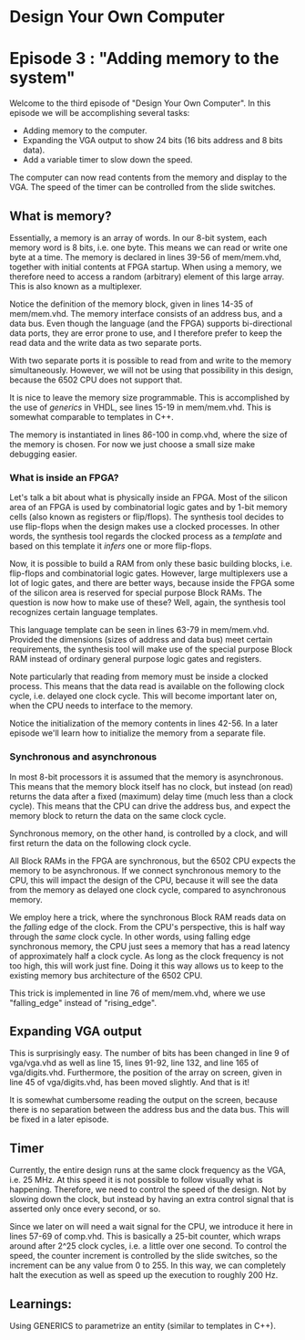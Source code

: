# Design Your Own Computer
# Episode 3 : "Adding memory to the system"

Welcome to the third episode of "Design Your Own Computer".
In this episode we will be accomplishing several tasks:
* Adding memory to the computer.
* Expanding the VGA output to show 24 bits (16 bits address and 8 bits data).
* Add a variable timer to slow down the speed.

The computer can now read contents from the memory and display to the VGA. The
speed of the timer can be controlled from the slide switches.

## What is memory?
Essentially, a memory is an array of words. In our 8-bit system, each memory
word is 8 bits, i.e. one byte. This means we can read or write one byte at a time.
The memory is declared in lines 39-56 of mem/mem.vhd, together with initial
contents at FPGA startup.  When using a memory, we therefore need to access a
random (arbitrary) element of this large array. This is also known as a
multiplexer.

Notice the definition of the memory block, given in lines 14-35 of mem/mem.vhd.
The memory interface consists of an address bus, and a data bus. Even though
the language (and the FPGA) supports bi-directional data ports, they are
error prone to use, and I therefore prefer to keep the read data and the write
data as two separate ports.

With two separate ports it is possible to read from and write to the memory
simultaneously. However, we will not be using that possibility in this design,
because the 6502 CPU does not support that.

It is nice to leave the memory size programmable. This is accomplished by the
use of *generics* in VHDL, see lines 15-19 in mem/mem.vhd. This is somewhat
comparable to templates in C++.

The memory is instantiated in lines 86-100 in comp.vhd, where the size of the
memory is chosen. For now we just choose a small size make debugging easier.

### What is inside an FPGA?
Let's talk a bit about what is physically inside an FPGA. Most of the silicon
area of an FPGA is used by combinatorial logic gates and by 1-bit memory cells
(also known as registers or flip/flops).  The synthesis tool decides to use
flip-flops when the design makes use a clocked processes. In other words, the
synthesis tool regards the clocked process as a *template* and based on this
template it *infers* one or more flip-flops.

Now, it is possible to build a RAM from only these basic building blocks, i.e.
flip-flops and combinatorial logic gates. However, large multiplexers use a lot
of logic gates, and there are better ways, because inside the FPGA some of the
silicon area is reserved for special purpose Block RAMs. The question is now
how to make use of these? Well, again, the synthesis tool recognizes certain
language templates.

This language template can be seen in lines 63-79 in mem/mem.vhd. Provided
the dimensions (sizes of address and data bus) meet certain requirements, the
synthesis tool will make use of the special purpose Block RAM instead of
ordinary general purpose logic gates and registers.

Note particularly that reading from memory must be inside a clocked process.
This means that the data read is available on the following clock cycle, i.e.
delayed one clock cycle. This will become important later on, when the CPU
needs to interface to the memory.

Notice the initialization of the memory contents in lines 42-56. In a later
episode we'll learn how to initialize the memory from a separate file.

### Synchronous and asynchronous
In most 8-bit processors it is assumed that the memory is asynchronous. This
means that the memory block itself has no clock, but instead (on read)
returns the data after a fixed (maximum) delay time (much less than a clock
cycle). This means that the CPU can drive the address bus, and expect the 
memory block to return the data on the same clock cycle.

Synchronous memory, on the other hand, is controlled by a clock, and will
first return the data on the following clock cycle.

All Block RAMs in the FPGA are synchronous, but the 6502 CPU expects the memory
to be asynchronous. If we connect synchronous memory to the CPU, this will
impact the design of the CPU, because it will see the data from the memory as
delayed one clock cycle, compared to asynchronous memory.

We employ here a trick, where the synchronous Block RAM reads data on the
*falling* edge of the clock. From the CPU's perspective, this is half way
through the *same* clock cycle. In other words, using falling edge synchronous
memory, the CPU just sees a memory that has a read latency of approximately
half a clock cycle. As long as the clock frequency is not too high, this will
work just fine.  Doing it this way allows us to keep to the existing memory bus
architecture of the 6502 CPU.

This trick is implemented in line 76 of mem/mem.vhd, where we use
"falling\_edge" instead of "rising\_edge".

## Expanding VGA output
This is surprisingly easy. The number of bits has been changed in line 9 of
vga/vga.vhd as well as line 15, lines 91-92, line 132, and line 165 of
vga/digits.vhd.  Furthermore, the position of the array on screen, given in
line 45 of vga/digits.vhd, has been moved slightly. And that is it!

It is somewhat cumbersome reading the output on the screen, because there
is no separation between the address bus and the data bus. This will be
fixed in a later episode.

## Timer
Currently, the entire design runs at the same clock frequency as the VGA, i.e.
25 MHz.  At this speed it is not possible to follow visually what is
happening. Therefore, we need to control the speed of the design. Not by
slowing down the clock, but instead by having an extra control signal that is
asserted only once every second, or so.

Since we later on will need a wait signal for the CPU, we introduce it here in
lines 57-69 of comp.vhd. This is basically a 25-bit counter, which wraps around
after 2^25 clock cycles, i.e. a little over one second. To control the speed,
the counter increment is controlled by the slide switches, so the increment can
be any value from 0 to 255. In this way, we can completely halt the execution
as well as speed up the execution to roughly 200 Hz.

## Learnings:
Using GENERICS to parametrize an entity (similar to templates in C++).


